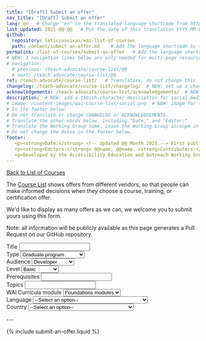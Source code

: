 ```yaml
---
title: "[Draft] Submit an offer"
nav_title: "[Draft] Submit an offer"
lang: en   # Change "en" to the translated-language shortcode from https://www.iana.org/assignments/language-subtag-registry/language-subtag-registry
last_updated: 2021-@@-@@   # Put the date of this translation YYYY-MM-DD (with month in the middle)
github:
  repository: leticiaseixas/wai-list-of-courses
  path: content/submit-an-offer.md    # Add the language shortcode to the middle of the filename, for example: content/index.fr.md
permalink: /list-of-courses/submit-an-offer   # Add the language shortcode to the end, with no slash at end, for example: /link/to/page/fr
# NEW: 3 navigation lines below are only needed for multi-page resources where you have previous and next at the bottom. If so, un-comment them; otherwise delete these lines.
# navigation:
  # previous: /teach-advocate/course-list/@@
  # next: /teach-advocate/course-list/@@
ref: /teach-advocate/course-list/   # Translators, do not change this
changelog: /teach-advocate/course-list/changelog/  # NEW: set up a changelog so it's ready for later
acknowledgements: /teach-advocate/course-list/acknowledgements/  # NEW: delete if don't have a separate acknowledgements page. And delete it in the footer below.
description:  # NEW: add a 150ish-character-description for social media   # translate the description
# image: /content-images/wai-course-list/social.png  # NEW: image for social media (leave commented out if we don't have a specific one for this reource)
# In the footer below:
# Do not translate or change CHANGELOG or ACKNOWLEDGEMENTS.
# Translate the other words below, including "Date:" and "Editor:"
# Translate the Working Group name. Leave the Working Group acronym in English.
# Do not change the dates in the footer below.
footer: 
   <p><strong>Date:</strong> <!-- Updated @@ Month 2021.--> First published Month 20@@. CHANGELOG.</p>
   <p><strong>Editors:</strong> @@name, @@name. <strong>Contributors:</strong> @@name, @@name, and <a href="https://www.w3.org/groups/wg/eowg/participants">participants of the EOWG</a>. ACKNOWLEDGEMENTS lists contributors and credits.</p>
   <p>Developed by the Accessibility Education and Outreach Working Group (<a href="http://www.w3.org/WAI/EO/">EOWG</a>). Developed as part of the <a href="https://www.w3.org/WAI/about/projects/wai-coop/">WAI-CooP project</a>, co-funded by the European Commission.</p>
---
```


<div style="grid-column: 4 / span 4">

<style>
{% include css/styles.css %}
main > header { grid-column: 4 / span 4; }
</style>

<a href="../">Back to List of Courses</a>

<form>
  <p>The <a href="../">Course List</a> shows offers from different vendors, so that people can make informed decisions when they choose a course, training, or certification offer.</p>
  <p>We'd like to display as many offers as we can, we welcome you to submit yours using this form.</p>
  <p>Note: all information will be publicly available as this page generates a Pull Request on our GitHub repository.</p>


<div class="field">
    <label for="offer-name">Title</label>
    <input type="text" id="offer-name" required>
</div>

<div class="field">
    <label for="offer-type">Type</label>
    <select id="offer-type">
        <option value="offer-type-graduate">Graduate program</option>
        <option value="offer-type-undergraduate">Undergraduate program</option>
        <option value="offer-type-training">Training program</option>
        <option value="offer-type-certification">Professional certification</option>
        <option value="offer-type-other">Other</option>
    </select>
</div>

<div class="field">
    <label for="offer-audience">Audience</label>
    <select id="offer-audience">
        <option value="offer-audience-developer">Developer</option>
        <option value="offer-audience-designer">Designer</option>
        <option value="offer-audience-content-author">Content author</option>
        <option value="offer-audience-manager">Manager</option>
        <option value="offer-audience-tester">Tester</option>        
        <option value="offer-audience-other">Other</option>
    </select>
</div>

<div class="field">
    <label for="offer-level">Level</label>
    <select id="offer-level">
        <option value="offer-level-basic">Basic</option>
        <option value="offer-level-intermediate">Intermediate</option>
        <option value="offer-level-advanced">Advanced</option>
    </select>
</div>

<div class="field">
    <label for="offer-prerequisites">Prerequisites</label>
    <input type="text" id="prerequisites">
</div>

<div class="field">
    <label for="offer-topics">Topics</label>
    <input type="text" id="topics">
</div>

<div class="field">
    <label for="offer-curricula_correspondence">WAI Curricula module</label>
    <select id="offer-curricula_correspondence">
        <option value="offer-curricula_correspondence-foundations">Foundations modules</option>
        <option value="offer-curricula_correspondence-developer">Developer modules</option>
        <option value="offer-curricula_correspondence-none">None</option>
    </select>
</div>

<div class="field">
    <label for="offer-language">Language</label>
    <select name="language" id="language">
        <option value="">--Select an option--</option>
        {% for language in site.data.lang %}
            <option value="{{ language.name }}">{{ language.name }} ({{language.nativeName}})</option>
        {% endfor %}
    </select>
</div>
<div class="field">
    <label for="country">Country</label>
    <select name="country" id="country">
        <option value="">--Select an option--</option>
        {% for country in site.data.countries %}
            <option value="country">{{ country.name }} ({{country.nativeName}})</option>
        {% endfor %}
    </select>
</div>

<p>---</p>
{% include submit-an-offer.liquid %}
</form>
</div>
<script>
{% include js/offers.js %}
</script>
